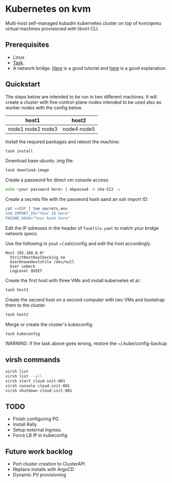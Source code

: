 # Kubernetes on kvm

Multi-host self-managed kubadm kubernetes cluster on top of kvm/qemu virtual machines provisioned with libvirt CLI.

## Prerequisites

* Linux
* [Task](https://taskfile.dev/installation/).
* A network bridge. [Here](https://www.tecmint.com/create-network-bridge-in-ubuntu/) is a good tutorial and [here](https://www.core27.co/post/bridge-networks-for-kvm-on-ubuntu-2204-server) is a good explanation.

## Quickstart

The steps below are intended to be run in two different machines. It will create a cluster with five control-plane nodes intended to be used also as worker nodes with the config below.

| host1             | host2       |
|-------------------|-------------|
| node1 node2 node3 | node4 node5 |

Install the required packages and reboot the machine:

```bash
task install
```

Download base ubuntu .img file:

```bash
task download-image
```

Create a password for direct vm console access:

```bash
echo <your password here> | mkpasswd -m sha-512 -s
```

Create a secrets file with the password hash aand an ssh import ID:

```bash
cat <<EOF | tee secrets.env
SSH_IMPORT_ID="Your ID here"
PASSWD_HASH="Your hash here"
```

Edit the IP adresses in the header of `Taskfile.yaml` to match your bridge network specs.

Use the following in yout ~/.ssh/config and edit the host accordingly.

```
Host 192.168.0.8*
  StrictHostKeyChecking no
  UserKnownHostsFile /dev/null
  User sobeck
  LogLevel QUIET
```
Create the first host with three VMs and install kubernetes et.al.:

```bash
task host1
```

Create the second host on a second computer with two VMs and bootstrap them to the cluster.

```bash
task host2
```

Merge or create the cluster's kubeconfig.

```bash
task kubeconfig
```

WARNING: If the task above goes wrong, restore the ~/.kube/config-backup

## virsh commands

```bash
virsh list
virsh list --all
virsh start cloud-init-001
virsh console cloud-init-001
virsh shutdown cloud-init-001
```

## TODO

- Finish configuring PG
- Install Rally
- Setup external ingress.
- Force LB IP in kubeconfig

## Future work backlog

- Port cluster creation to ClusterAPI
- Replace installs with ArgoCD
- Dynamic PV provisioning
